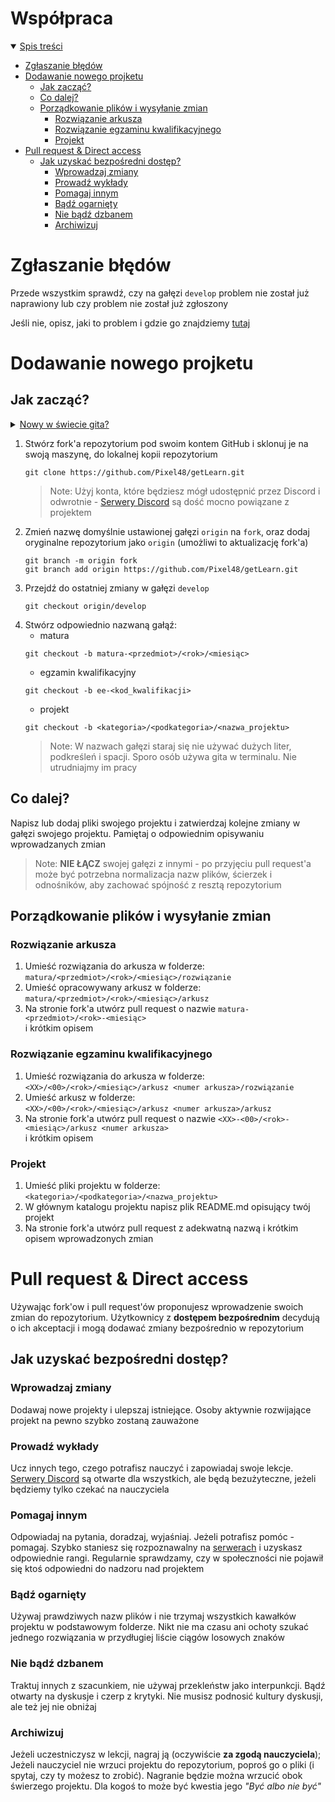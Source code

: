 # Współpraca <!-- omit in toc -->
<details open>
<summary><u>Spis treści</u></summary>

- [Zgłaszanie błędów](#zgłaszanie-błędów)
- [Dodawanie nowego projketu](#dodawanie-nowego-projketu)
  - [Jak zacząć?](#jak-zacząć)
  - [Co dalej?](#co-dalej)
  - [Porządkowanie plików i wysyłanie zmian](#porządkowanie-plików-i-wysyłanie-zmian)
    - [Rozwiązanie arkusza](#rozwiązanie-arkusza)
    - [Rozwiązanie egzaminu kwalifikacyjnego](#rozwiązanie-egzaminu-kwalifikacyjnego)
    - [Projekt](#projekt)
- [Pull request & Direct access](#pull-request--direct-access)
  - [Jak uzyskać bezpośredni dostęp?](#jak-uzyskać-bezpośredni-dostęp)
    - [Wprowadzaj zmiany](#wprowadzaj-zmiany)
    - [Prowadź wykłady](#prowadź-wykłady)
    - [Pomagaj innym](#pomagaj-innym)
    - [Bądź ogarnięty](#bądź-ogarnięty)
    - [Nie bądź dzbanem](#nie-bądź-dzbanem)
    - [Archiwizuj](#archiwizuj)
</details>

# Zgłaszanie błędów
Przede wszystkim sprawdź, czy na gałęzi `develop` problem nie został już naprawiony lub czy problem nie został już zgłoszony

Jeśli nie, opisz, jaki to problem i gdzie go znajdziemy [tutaj](https://github.com/Pixel48/getLearn/issues)

# Dodawanie nowego projketu
## Jak zacząć?
<details>
<summary><u>Nowy w świecie gita?</u></summary>


</details>

1. Stwórz fork'a repozytorium pod swoim kontem GitHub i sklonuj je na swoją maszynę, do lokalnej kopii repozytorium
   ```git
   git clone https://github.com/Pixel48/getLearn.git
   ```
   > Note: Użyj konta, które będziesz mógł udostępnić przez Discord i odwrotnie - [Serwery Discord](#serwery-discord) są dość mocno powiązane z projektem
2. Zmień nazwę domyślnie ustawionej gałęzi `origin` na `fork`, oraz dodaj oryginalne repozytorium jako `origin` (umożliwi to aktualizację fork'a)
   ```git
   git branch -m origin fork
   git branch add origin https://github.com/Pixel48/getLearn.git
   ```
3. Przejdź do ostatniej zmiany w gałęzi `develop`
   ```git
   git checkout origin/develop
   ```
4. Stwórz odpowiednio nazwaną gałąź:
   - matura
   ```git
   git checkout -b matura-<przedmiot>/<rok>/<miesiąc>
   ```
   - egzamin kwalifikacyjny
   ```git
   git checkout -b ee-<kod_kwalifikacji>
   ```
   -  projekt
   ```git
   git checkout -b <kategoria>/<podkategoria>/<nazwa_projektu>
   ```
   > Note: W nazwach gałęzi staraj się nie używać dużych liter, podkreśleń i spacji. Sporo osób używa gita w terminalu. Nie utrudniajmy im pracy

## Co dalej?
Napisz lub dodaj pliki swojego projektu i zatwierdzaj kolejne zmiany w gałęzi swojego projektu. Pamiętaj o odpowiednim opisywaniu wprowadzanych zmian
   > Note: **NIE ŁĄCZ** swojej gałęzi z innymi - po przyjęciu pull request'a może być potrzebna normalizacja nazw plików, ścierzek i odnośników, aby zachować spójność z resztą repozytorium

## Porządkowanie plików i wysyłanie zmian
### Rozwiązanie arkusza
1. Umieść rozwiązania do arkusza w folderze:  
   `matura/<przedmiot>/<rok>/<miesiąc>/rozwiązanie`
2. Umieść opracowywany arkusz w folderze:  
   `matura/<przedmiot>/<rok>/<miesiąc>/arkusz`
3. Na stronie fork'a utwórz pull request o nazwie `matura-<przedmiot>/<rok>-<miesiąc>`  
   i krótkim opisem

### Rozwiązanie egzaminu kwalifikacyjnego
1. Umieść rozwiązania do arkusza w folderze:  
   `<XX>/<00>/<rok>/<miesiąc>/arkusz <numer arkusza>/rozwiązanie`
2. Umieść arkusz w folderze:  
   `<XX>/<00>/<rok>/<miesiąc>/arkusz <numer arkusza>/arkusz`
3. Na stronie fork'a utwórz pull request o nazwie `<XX>-<00>/<rok>-<miesiąc>/arkusz <numer arkusza>`  
   i krótkim opisem 

### Projekt
1. Umieść pliki projektu w folderze:  
   `<kategoria>/<podkategoria>/<nazwa_projektu>`
2. W głównym katalogu projektu napisz plik README.md opisujący twój projekt
3. Na stronie fork'a utwórz pull request z adekwatną nazwą i krótkim opisem wprowadzonych zmian 

# Pull request & Direct access
Używając fork'ow i pull request'ów proponujesz wprowadzenie swoich zmian do repozytorium. Użytkownicy z **dostępem bezpośrednim** decydują o ich akceptacji i mogą dodawać zmiany bezpośrednio w repozytorium 

## Jak uzyskać bezpośredni dostęp?
### Wprowadzaj zmiany
Dodawaj nowe projekty i ulepszaj istniejące. Osoby aktywnie rozwijające projekt na pewno szybko zostaną zauważone

### Prowadź wykłady
Ucz innych tego, czego potrafisz nauczyć i zapowiadaj swoje lekcje. [Serwery Discord](#serwery-discord) są otwarte dla wszystkich, ale będą bezużyteczne, jeżeli będziemy tylko czekać na nauczyciela

### Pomagaj innym
Odpowiadaj na pytania, doradzaj, wyjaśniaj. Jeżeli potrafisz pomóc - pomagaj. Szybko staniesz się rozpoznawalny na [serwerach](#serwery-discord) i uzyskasz odpowiednie rangi. Regularnie sprawdzamy, czy w społeczności nie pojawił się ktoś odpowiedni do nadzoru nad projektem

### Bądź ogarnięty
Używaj prawdziwych nazw plików i nie trzymaj wszystkich kawałków projektu w podstawowym folderze. Nikt nie ma czasu ani ochoty szukać jednego rozwiązania w przydługiej liście ciągów losowych znaków

### Nie bądź dzbanem
Traktuj innych z szacunkiem, nie używaj przekleństw jako interpunkcji. Bądź otwarty na dyskusje i czerp z krytyki. Nie musisz podnosić kultury dyskusji, ale też jej nie obniżaj

### Archiwizuj
Jeżeli uczestniczysz w lekcji, nagraj ją (oczywiście **za zgodą nauczyciela**); Jeżeli nauczyciel nie wrzuci projektu do repozytorium, poproś go o pliki (i spytaj, czy ty możesz to zrobić). Nagranie będzie można wrzucić obok świerzego projektu. Dla kogoś to może być kwestia jego *"Być albo nie być"*